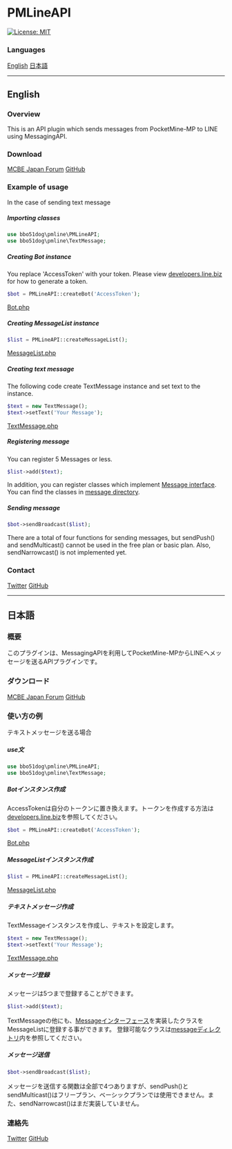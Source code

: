 # PMLineAPI

[![License: MIT](https://img.shields.io/badge/License-MIT-yellow.svg)](https://github.com/bbo51dog/PMLineAPI/blob/master/LICENSE)

### Languages

[English](#English)
[日本語](#日本語)

-------

## English

### Overview

This is an API plugin which sends messages from PocketMine-MP to LINE using MessagingAPI.

### Download

[MCBE Japan Forum](https://forum.mcbe.jp/resources/471/)
[GitHub](https://github.com/bbo51dog/PMLineAPI/releases)

### Example of usage

In the case of sending text message

##### Importing classes

```php
use bbo51dog\pmline\PMLineAPI;
use bbo51dog\pmline\TextMessage;
```

##### Creating Bot instance

You replace 'AccessToken' with your token.
Please view [developers.line.biz](https://developers.line.biz/en/docs/messaging-api/building-bot/#setting-up-your-bot-on-the-console) for how to generate a token.

```php
$bot = PMLineAPI::createBot('AccessToken');
```

[Bot.php](https://github.com/bbo51dog/PMLineAPI/blob/master/src/bbo51dog/pmline/bot/Bot.php)

##### Creating MessageList instance

```php
$list = PMLineAPI::createMessageList();
```
[MessageList.php](https://github.com/bbo51dog/PMLineAPI/blob/master/src/bbo51dog/pmline/message/MessageList.php)

##### Creating text message

The following code create TextMessage instance and set text to the instance.

```php
$text = new TextMessage();
$text->setText('Your Message');
```

[TextMessage.php](https://github.com/bbo51dog/PMLineAPI/blob/master/src/bbo51dog/pmline/message/TextMessage.php)

##### Registering message

You can register 5 Messages or less.

```php
$list->add($text);
```

In addition, you can register classes which implement [Message interface](https://github.com/bbo51dog/PMLineAPI/blob/master/src/bbo51dog/pmline/message/Message.php).
You can find the classes in [message directory](https://github.com/bbo51dog/PMLineAPI/blob/master/src/bbo51dog/pmline/message).

##### Sending message

```php
$bot->sendBroadcast($list);
```

There are a total of four functions for sending messages, but sendPush() and sendMulticast() cannot be used in the free plan or basic plan. Also, sendNarrowcast() is not implemented yet.

### Contact

[Twitter](https://twitter.com/bbo51dog)
[GitHub](https://github.com/bbo51dog)

-------

## 日本語

### 概要

このプラグインは、MessagingAPIを利用してPocketMine-MPからLINEへメッセージを送るAPIプラグインです。

### ダウンロード

[MCBE Japan Forum](https://forum.mcbe.jp/resources/471/)
[GitHub](https://github.com/bbo51dog/PMLineAPI/releases)

### 使い方の例

テキストメッセージを送る場合

##### use文

```php
use bbo51dog\pmline\PMLineAPI;
use bbo51dog\pmline\TextMessage;
```

##### Botインスタンス作成

AccessTokenは自分のトークンに置き換えます。トークンを作成する方法は[developers.line.biz](https://developers.line.biz/ja/docs/messaging-api/building-bot/#%E3%83%81%E3%83%A3%E3%83%8D%E3%83%AB%E3%82%A2%E3%82%AF%E3%82%BB%E3%82%B9%E3%83%88%E3%83%BC%E3%82%AF%E3%83%B3%E3%82%92%E7%99%BA%E8%A1%8C%E3%81%99%E3%82%8B)を参照してください。

```php
$bot = PMLineAPI::createBot('AccessToken');
```

[Bot.php](https://github.com/bbo51dog/PMLineAPI/blob/master/src/bbo51dog/pmline/bot/Bot.php)

##### MessageListインスタンス作成

```php
$list = PMLineAPI::createMessageList();
```

[MessageList.php](https://github.com/bbo51dog/PMLineAPI/blob/master/src/bbo51dog/pmline/message/MessageList.php)

##### テキストメッセージ作成

TextMessageインスタンスを作成し、テキストを設定します。

```php
$text = new TextMessage();
$text->setText('Your Message');
```
[TextMessage.php](https://github.com/bbo51dog/PMLineAPI/blob/master/src/bbo51dog/pmline/message/TextMessage.php)

##### メッセージ登録

メッセージは5つまで登録することができます。

```php
$list->add($text);
```

TextMessageの他にも、[Messageインターフェース](https://github.com/bbo51dog/PMLineAPI/blob/master/src/bbo51dog/pmline/message/Message.php)を実装したクラスをMessageListに登録する事ができます。
登録可能なクラスは[messageディレクトリ](https://github.com/bbo51dog/PMLineAPI/blob/master/src/bbo51dog/pmline/message)内を参照してください。

##### メッセージ送信

```php
$bot->sendBroadcast($list);
```

メッセージを送信する関数は全部で4つありますが、sendPush()とsendMulticast()はフリープラン、ベーシックプランでは使用できません。また、sendNarrowcast()はまだ実装していません。

### 連絡先

[Twitter](https://twitter.com/bbo51dog)
[GitHub](https://github.com/bbo51dog)

